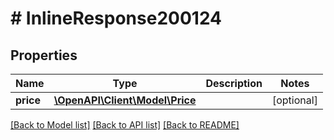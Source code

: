 # # InlineResponse200124

## Properties

Name | Type | Description | Notes
------------ | ------------- | ------------- | -------------
**price** | [**\OpenAPI\Client\Model\Price**](Price.md) |  | [optional]

[[Back to Model list]](../../README.md#models) [[Back to API list]](../../README.md#endpoints) [[Back to README]](../../README.md)
